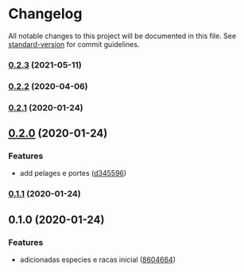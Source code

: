 # Changelog

All notable changes to this project will be documented in this file. See [standard-version](https://github.com/conventional-changelog/standard-version) for commit guidelines.

### [0.2.3](https://github.com/zettabrasil/petshop-especies/compare/v0.2.2...v0.2.3) (2021-05-11)

### [0.2.2](https://github.com/zettabrasil/petshop-especies/compare/v0.2.1...v0.2.2) (2020-04-06)

### [0.2.1](https://github.com/zettabrasil/petshop-especies/compare/v0.2.0...v0.2.1) (2020-01-24)

## [0.2.0](https://github.com/zettabrasil/petshop-especies/compare/v0.1.1...v0.2.0) (2020-01-24)


### Features

* add pelages e portes ([d345596](https://github.com/zettabrasil/petshop-especies/commit/d345596f76e2fd35e99ff53d625eb0e16906e325))

### [0.1.1](https://github.com/zettabrasil/petshop-especies/compare/v0.1.0...v0.1.1) (2020-01-24)

## 0.1.0 (2020-01-24)


### Features

* adicionadas especies e racas inicial ([8604664](https://github.com/zettabrasil/petshop-especies/commit/86046641a6bacba7f8943b6804c5277688acf023))
